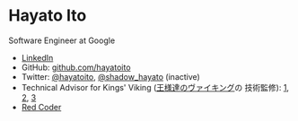 # Hayato Ito

<!--
page = true
template = "index"
-->

Software Engineer at Google

- [LinkedIn](https://www.linkedin.com/in/hayato-ito-76022119/)
- GitHub: [github.com/hayatoito](http://github.com/hayatoito)
- Twitter: [@hayatoito](http://twitter.com/hayatoito),
  [@shadow_hayato](http://twitter.com/shadow_hayato) (inactive)
- Technical Advisor for Kings' Viking
  ([王様達のヴァイキング](https://csbs.shogakukan.co.jp/book?book_group_id=7000)の
  技術監修):
  [1](https://bigcomicbros.net/news/cs_kingsviking-seccon2016-report-1/),
  [2](https://type.jp/et/feature/12102),
  [3](https://photos.app.goo.gl/P7RxRPp8HNdAdP6JA)
- [Red Coder](https://www.topcoder.com/members/gentoo/)
